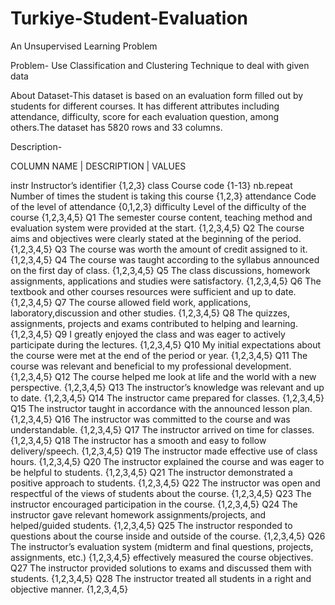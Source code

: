 # Turkiye-Student-Evaluation
An Unsupervised Learning Problem

Problem- Use Classification and Clustering Technique to deal with given data

About Dataset-This dataset is based on an evaluation form filled out by students for different courses. It has different attributes including attendance, difficulty, score for each evaluation question, among others.The dataset has 5820 rows and 33 columns.

Description-

COLUMN NAME   |        DESCRIPTION                                                                                         | VALUES

instr         Instructor’s identifier                                                                                      {1,2,3}
class         Course code                                                                                                  {1-13}
nb.repeat     Number of times the student is taking this course                                                            {1,2,3}
attendance    Code of the level of attendance                                                                              {0,1,2,3}
difficulty    Level of the difficulty of the course                                                                        {1,2,3,4,5}
Q1            The semester course content, teaching method and evaluation system were provided at the start.               {1,2,3,4,5}
Q2            The course aims and objectives were clearly stated at the beginning of the period.                           {1,2,3,4,5}
Q3            The course was worth the amount of credit assigned to it.                                                    {1,2,3,4,5}
Q4            The course was taught according to the syllabus announced on the first day of class.                         {1,2,3,4,5}
Q5            The class discussions, homework assignments, applications and studies were satisfactory.                     {1,2,3,4,5}
Q6            The textbook and other courses resources were sufficient and up to date.                                     {1,2,3,4,5}
Q7            The course allowed field work, applications, laboratory,discussion and other studies.                        {1,2,3,4,5}
Q8            The quizzes, assignments, projects and exams contributed to helping and learning.                            {1,2,3,4,5}
Q9            I greatly enjoyed the class and was eager to actively participate during the lectures.                       {1,2,3,4,5}
Q10           My initial expectations about the course were met at the end of the period or year.                          {1,2,3,4,5}
Q11           The course was relevant and beneficial to my professional development.                                       {1,2,3,4,5}
Q12           The course helped me look at life and the world with a new perspective.                                      {1,2,3,4,5}
Q13           The instructor’s knowledge was relevant and up to date.                                                      {1,2,3,4,5}
Q14           The instructor came prepared for classes.                                                                    {1,2,3,4,5}
Q15           The instructor taught in accordance with the announced lesson plan.                                          {1,2,3,4,5}
Q16           The instructor was committed to the course and was understandable.                                           {1,2,3,4,5}
Q17           The instructor arrived on time for classes.                                                                  {1,2,3,4,5}
Q18           The instructor has a smooth and easy to follow delivery/speech.                                              {1,2,3,4,5}
Q19           The instructor made effective use of class hours.                                                            {1,2,3,4,5}
Q20           The instructor explained the course and was eager to be helpful to students.                                 {1,2,3,4,5}
Q21           The instructor demonstrated a positive approach to students.                                                 {1,2,3,4,5}
Q22           The instructor was open and respectful of the views of students about the course.                            {1,2,3,4,5}
Q23           The instructor encouraged participation in the course.                                                       {1,2,3,4,5}
Q24           The instructor gave relevant homework assignments/projects, and helped/guided students.                      {1,2,3,4,5}
Q25           The instructor responded to questions about the course inside and outside of the course.                     {1,2,3,4,5}
Q26           The instructor’s evaluation system (midterm and final questions, projects, assignments, etc.)                {1,2,3,4,5}
              effectively measured the course objectives.
Q27           The instructor provided solutions to exams and discussed them with students.                                 {1,2,3,4,5}
Q28           The instructor treated all students in a right and objective manner.                                         {1,2,3,4,5}

